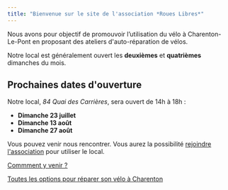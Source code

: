 ```yaml
---
title: "Bienvenue sur le site de l'association *Roues Libres*"
---
```


Nous avons pour objectif de promouvoir l’utilisation du vélo à Charenton-Le-Pont en proposant des ateliers d'auto-réparation de vélos.

Notre local est généralement ouvert les __deuxièmes__ et __quatrièmes__ dimanches du mois.

## Prochaines dates d'ouverture

Notre local, *84 Quai des Carrières*, sera ouvert de 14h à 18h :

- **Dimanche 23 juillet**
- **Dimanche 13 août**
- **Dimanche 27 août**

Vous pouvez venir nous rencontrer. Vous aurez la possibilité [rejoindre l'association](/devenir-membre) pour utiliser le local.

[Commment y venir ?](/local/#comment-y-venir-)

[Toutes les options pour réparer son vélo à Charenton](/reparer-son-velo)
